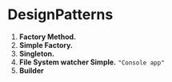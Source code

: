 # DesignPatterns
1. **Factory Method.**
2. **Simple Factory.**
3. **Singleton.**
4. **File System watcher Simple.** `"Console app"`
5. **Builder**
